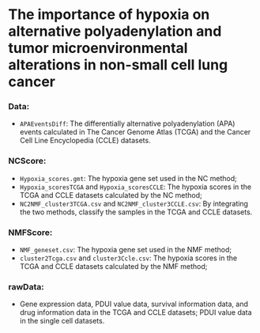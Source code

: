 # The importance of hypoxia on alternative polyadenylation and tumor microenvironmental alterations in non-small cell lung cancer
### Data:
- `APAEventsDiff`: The differentially alternative polyadenylation (APA) events calculated in The Cancer Genome Atlas (TCGA) and the Cancer Cell Line Encyclopedia (CCLE) datasets.

### NCScore:
- `Hypoxia_scores.gmt`: The hypoxia gene set used in the NC method;
- `Hypoxia_scoresTCGA` and `Hypoxia_scoresCCLE`: The hypoxia scores in the TCGA and CCLE datasets calculated by the NC method;
- `NC2NMF_cluster3TCGA.csv` and `NC2NMF_cluster3CCLE.csv`: By integrating the two methods, classify the samples in the TCGA and CCLE datasets.

### NMFScore:
- `NMF_geneset.csv`: The hypoxia gene set used in the NMF method;
- `cluster2Tcga.csv` and `cluster3Ccle.csv`: The hypoxia scores in the TCGA and CCLE datasets calculated by the NMF method;

### rawData:
- Gene expression data, PDUI value data, survival information data, and drug information data in the TCGA and CCLE datasets; PDUI value data in the single cell datasets.
